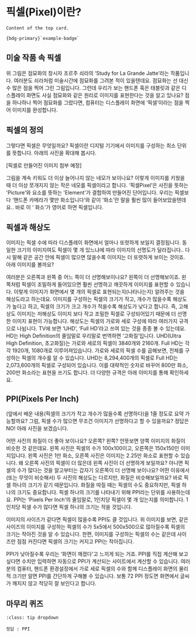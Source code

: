 # 픽셀(Pixel)이란? 	

````{card}
Content of the top card.

{bdg-primary}`example-badge`

````

## 미술 작품 속 픽셀 

위 그림은 점묘화의 창시자 조르주 쇠라의 ‘Study for La Grande Jatte’라는 작품입니다. 여러분도 쇠라처럼 미술시간에 점묘화를 그려본 적이 있을텐데요. 점묘화는 선 대신 수 많은 점을 찍어 그린 그림입니다. 그런데 우리가 보는 핸드폰 혹은 태블릿과 같은 디스플레이 화면도 사실 점묘화와 같은 원리로 이미지를 표현한다는 것을 알고 있나요?  점을 하나하나 찍어 점묘화를 그렸다면, 컴퓨터는 디스플레이 화면에 ‘픽셀’이라는 점을 찍어 이미지를 완성합니다. 

## 픽셀의 정의
그렇다면 픽셀은 무엇일까요? 픽셀이란 디지털 기기에서 이미지를 구성하는 최소 단위를 뜻합니다. 아래의 사진을 확대해 봅시다. 

[픽셀로 만들어진 이미지 첨부 예정] 

그림을 계속 키워도 더 이상 늘어나지 않는 네모가 보이나요? 이렇게 이미지를 키웠을 때 더 이상 쪼개지지 않는 작은 네모를 픽셀이라고 합니다. ‘픽셀Pixel’은  사진을 뜻하는 'Picture'와 요소를 뜻하는 'Element'가 결합하여 만들어진 단어입니다. 우리는 픽셀보다 ‘핸드폰 카메라가 몇만 화소입니다’와 같이 ‘화소’란 말을  훨씬 많이 들어보았을텐데요.. 바로 이 ‘ 화소’가 영어로 하면 픽셀입니다.

## 픽셀과 해상도 
이미지는 픽셀 수에 따라 디스플레이 화면에서 얼마나 또렷하게 보일지 결정됩니다. 동일한 크기의 이미지여도 픽셀이 몇 개 있느냐에 따라 이미지의 선명도가 달라집니다.. 다시 말해 같은  공간 안에 픽셀이 많으면 많을수록 이미지는 더 또렷하게 보이는 것이죠.  아래 이미지를 볼까요?  

여러분은 오른쪽과 왼쪽 중 어느 쪽이  더 선명해보이나요?  왼쪽이 더 선명해보이죠. 왼쪽처럼 픽셀이 조밀하게 들어있으면 훨씬 선명하고 깨끗하게 이미지를 표현할 수 있습니다. 
이렇게 이미지가 화면에서 몇 개의 픽셀로 표현되는지(나타나는지)  알려주는 것을 해상도라고 하는데요. 이미지를 구성하는  픽셀의 크기가 작고, 개수가 많을수록 해상도가 높다고 하고, 픽셀의 크기가 크고 개수가 적을수록 해상도가 낮다고 합니다. 즉, 고해상도 이미지는 저해상도 이미지 보다 작고 조밀한 픽셀로 구성되어있기 때문에 더 선명한 이미지 표현이 가능합니다. 
해상도는 픽셀의 가로와 세로 구성에 따라 여러가지 규격으로 나뉩니다. TV에 보면 ‘UHD’, ‘Full HD’라고 쓰여 있는 것을 종종 볼 수 있는데요. HD는 High Definition의 줄임말로 우리말로 번역하면 ‘고화질’입니다.
UHD(Ultra High Definition, 초고화질)는 가로와 세로의 픽셀이 3840개와 2160개.  Full HD는 각각 1920개, 1080개로 이루어져있습니다.  가로와 세로의 픽셀 수를 곱해보면, 전체를 구성하는 픽셀의 개수를 알 수 있습니다. UHD는 8,294,400개의 픽셀로 Full HD는 2,073,600개의 픽셀로 구성되어 있습니다. 이를 대략적인 숫자로 바꾸어 800만 화소, 200만 화소라는 표현을 쓰기도 합니다. 더 다양한 규격은 아래 이미지를 통해 확인하세요.   


## PPI(Pixels Per Inch)
(앞에서 배운 내용(픽셀의 크기가 작고 개수가 많을수록 선명하다)을 1줄 정도로 요약 가능할까요? 그럼, 픽셀 수가 많으면 무조건 이미지가 선명하다고 할 수 있을까요? 정답은 NO! 아래 사진을 보겠습니다.

어떤 사진의 화질이 더 좋아 보이나요? 오른쪽? 왼쪽? 언뜻보면 양쪽 이미지의 화질이 비슷한 것 같은데요. 왼쪽 사진은 픽셀의 수가 100x100이고, 오른쪽은 150x150인 이미지입니다. 왼쪽 사진은 1만 화소, 오른쪽 사진은 이미지는 2.25만 화소로  표현할 수 있습니다. 왜 오른쪽 사진의 픽셀이 더 많은데 왼쪽 사진이  더 선명하게 보일까요? 아니면 픽셀의 수가 많다는 것을 알고부터는 갑자기 오른쪽이 더 선명해 보이나요? 어떤 이유에서(또는 무엇이 비슷해서) 두 사진의  해상도는 다르지만, 화질은 비슷해보일까요? 바로 픽셀 하나의 크기가 같기 때문입니다. 화질을 따질 때는 픽셀의 수도 중요하지만, 픽셀 하나의 크기도 중요합니다. 
픽셀 하나의 크기를 나타내기 위해 PPI라는 단위를 사용하는데요. PPI는 ‘Pixels Per Inch’의 줄임말로, 1인치당 픽셀이 몇 개 있는지를 의미합니다. 1인치당 픽셀 수가 많다면 픽셀 하나의 크기는 작을 것입니다. 

이미지의 사이즈가 같다면 픽셀이 많을수록 PPI도 클 것입니다. 위 이미지를 보면, 같은 사이즈의 이미지를  구성하는 픽셀의 수가 5x5에서 500x500으로 많아질수록 픽셀의 크기는 작아진 것을 알 수 있습니다. 
한편, 이미지를 구성하는 픽셀의 수는 같은데 사이즈만 점점 커진다면 픽셀의 크기는 커지고 PPI는 작아집니다.


PPI가 낮아질수록 우리는 ‘화면이 깨졌다'고 느끼게 되는 거죠. PPI를 직접 계산해 보고 싶다면 수치만 입력하면 자동으로 PPI가 계산되는 사이트에서 계산할 수 있습니다. 여러분의 컴퓨터, 핸드폰 환경설정에서 가로 세로 픽셀의 수와 함께 디스플레이 화면의 물리적 크기만 알면 PPI를  간단하게 구해볼 수 있습니다. 보통 72 PPI 정도면 화면에서 글씨가 깨지지 않고 적당히 잘 보인다고 합니다. 

## 마무리 퀴즈
```{admonition} 1인치에 몇 개의 픽셀이있는지 나타내는 단위는 무엇일까요? 
:class: tip dropdown

정답 : PPI
```